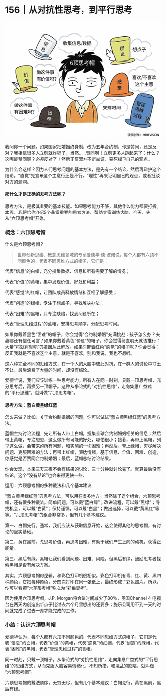 # 156｜从对抗性思考，到平行思考

![](img/a5d2fee903fcae21a972daee9175d21b.jpg)

我问你一个问题。如果国家把婚姻终身制，改为五年合约制，你是赞同，还是反对？我相信很多人立刻就炸锅了，当然……赞同啊！立刻更多人跳起来了：什么？这哪能赞同啊？必须反对了！然后正反双方不断举证，誓死捍卫自己的观点。

为什么会这样？因为人们思考问题的基本方法，是先有一个结论，然后再辩护这个结论。“直觉”先宣布这个主意行还是不行，“理性”再来证明自己的观点，或者批驳对方的漏洞。

#### 那什么才是正确的思考方法呢？

思考方法，是极其重要的基本技能。如果思考能力不够，其他什么能力都要打折。本周，我将给你介绍5个非常重要的思考方法，帮助大家训练大脑。今天，先从“六顶思考帽”开始。

### 概念：六顶思考帽

什么是六顶思考帽？

> 世界创新思维、概念思维领域的专家爱德华·德·波诺说，每个人都有六顶不同颜色的，代表不同思维方式的帽子，它们是：

代表“信息”的白帽，充分搜集数据、信息和所有需要了解的情况；

代表“价值”的黄帽，集中发现价值、好处和利益；

代表“感觉”的红帽，让团队成员释放情绪和互相了解感受；

代表“创造”的绿帽，专注于想点子，寻找解决办法；

代表“困难”的黑帽，只专注缺陷，找到问题所在；

代表“管理思维过程”的蓝帽，安排思考顺序，分配思考时间。

如果你戴着黑色“困难”的帽子，你会觉得“合约制婚姻”充满挑战：孩子怎么办？夫妻哪还有信任可言？如果你戴着黄色“价值”的帽子，你会觉得简直明天就该推行：大量“将就将就吧”的婚姻从此解放。如果你带着红色“感觉”的帽子呢？你会觉得：反正我就是不喜欢这个主意，就是不喜欢，别和我说，我也不想听。

这六种完全不同的思维方式，在一个人的大脑中彼此对抗，在一群人的讨论中寸土不让，最后浪费了大量的时间，却没有结论。

爱德华说，我们应该训练一种思考能力，所有人在同一时刻，只戴一顶思考帽，充分思考后，再换另一顶帽子。这种从争论式的“对抗性思维”，走向集思广益式的“平行思维”，就叫做“六顶思考帽”。

#### 思考方法：蓝白黄黑绿红蓝

怎么来做？比如，关于合约制婚姻的问题，你可以试试“蓝白黄黑绿红蓝”的思考方法。

蓝帽主持讨论流程，先让所有人带上白帽，搜集全球合约制婚姻相关的信息；然后带上黄帽，专注想想，这么做所有可能的好处，哪怕很小；接着，再带上黑帽，列举这么做，会带来的所有问题，和实施的一切困难；再然后，带上绿帽，穷尽解决问题、克服困难的方法；再带上红帽，表达情绪，基于信息、价值、困难、创造，你感觉是否赞同合约制婚姻；最后，蓝帽总结讨论结果。

你会发现，本来三天三夜不会有结果的讨论，三十分钟就讨论完了。就算最后没有结论，这个“没有结论”也会来得更快一些。

运用：六顶思考帽的多种戴法和几个基本建议

“蓝白黄黑绿红蓝”的思考方法，可以用在很多地方。当然除了这个组合，六顶思考帽，还有很多种戴法。简单问题，可以戴“蓝白绿”；改进流程，可以戴“黑绿”；寻找机会，可以戴“白黄”；保持谨慎，可以戴“白黑”；做出选择，可以戴“黄黑红”等等。“六顶思考帽”的组合非常多，但有几个基本建议。

第一、白帽先行。通常，我们应该从获取信息开始，这会使得其他的思考帽，有讨论的坚实基础。

第二、黄在黑前。先思考价值，再思考困难，有助于我们产生正向的动机，获得正能量。

第三、黑后有绿。黑帽让我们看到问题、困难、风险，但黑后有绿，鼓励思考者探索黑帽是否有解决方案。

其实，六顶思考帽的逻辑，和彩色打印机很相似。彩色打印机有青、红、黄、黑四种颜色，它把每种颜色，分四次打印在同一张纸上，最终形成了彩色照片。所以，你可以看把“六顶思考帽”称之为“彩色思考”。

因为使用六顶思考帽，J.P. Morgan将会议时间减少了80%，英国Channel 4 电视台在两天内创造出新点子比过去六个月里想出的还要多；施乐公司用不到一天的时间就完成了过去一周才能完成的工作。

### 小结：认识六顶思考帽

爱德华认为，每个人都有六顶不同颜色的，代表不同思维方式的帽子，它们是代表“信息”的白帽，代表“价值”的黄帽，代表“感觉”的红帽，代表“创造”的绿帽，代表“困难”的黑帽，代表“管理思维过程”的蓝帽。

同一时刻，只戴一顶帽子，从争论式的“对抗性思维”，走向集思广益式的“平行思维”的思维方式，从而克服人脑容易情绪化、不知所措，和混乱的缺陷，就叫做 “六顶思考帽”。

六顶思考帽的戴法顺序，无穷无尽，但有几个基本建议：白帽先行，黄在黑前，黑后有绿。
